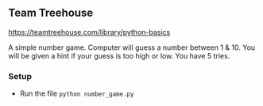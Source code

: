 ## Team Treehouse
https://teamtreehouse.com/library/python-basics

A simple number game. Computer will guess a number between 1 & 10. You will be given a hint if your guess is too high or low. You have 5 tries.

### Setup
* Run the file `python number_game.py` 